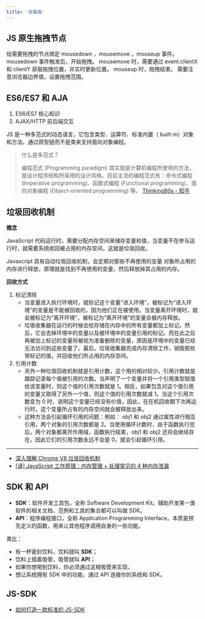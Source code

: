 ```yaml
---
title: '收集箱'
---
```


## JS 原生拖拽节点

给需要拖拽的节点绑定 mousedown ，mousemove ，mouseup 事件。
mousedown 事件触发后，开始拖拽。
mousemove 时，需要通过 event.clientX 和 clientY 获取拖拽位置，并实时更新位置。
mouseup 时，拖拽结束。
需要注意浏览器边界值，设置拖拽范围。

## ES6/ES7 和 AJA

1. ES6/ES7 核心知识
2. AJAX/HTTP 前后端交互

JS 是一种多范式的动态语言，它包含类型、运算符、标准内置（ built-in）对象和方法。通过原型链而不是类来支持面向对象编程。

> 什么是多范式？
> 
> 编程范式 (Programming paradigm) 其实就是计算机编程所使用的方法，是设计程序结构所采用的设计风格。目前主流的编程范式有：命令式编程 (Imperative programming)、函数式编程 (Functional programming)、面向对象编程 (Object-oriented programming) 等。 [Thinking80s - 知乎](https://www.zhihu.com/question/20428688/answer/26660295) 

## 垃圾回收机制

**概念**

JavaScript 代码运行时，需要分配内存空间来储存变量和值，当变量不在参与运行时，就需要系统收回被占用的内存空间，这就是垃圾回收。

Javascript 具有自动垃圾回收机制，会定期对那些不再使用的变量 对象所占用的内存进行释放，原理就是找到不再使用的变量，然后释放掉其占用的内存。

**回收方式**

1. 标记清除
   - 当变量进入执行环境时，就标记这个变量“进入环境”，被标记为“进入环境”的变量是不能被回收的，因为他们正在被使用。当变量离开环境时，就会被标记为“离开环境”，被标记为“离开环境”的变量会被内存释放。
   - 垃圾收集器在运行的时候会给存储在内存中的所有变量都加上标记。然后，它会去掉环境中的变量以及被环境中的变量引用的标记。而在此之后再被加上标记的变量将被视为准备删除的变量，原因是环境中的变量已经无法访问到这些变量了。最后。垃圾收集器完成内存清除工作，销毁那些带标记的值，并回收他们所占用的内存空间。
2. 引用计数
   - 另外一种垃圾回收机制就是引用计数，这个用的相对较少。引用计数就是跟踪记录每个值被引用的次数。当声明了一个变量并将一个引用类型赋值给该变量时，则这个值的引用次数就是 1。相反，如果包含对这个值引用的变量又取得了另外一个值，则这个值的引用次数就减 1。当这个引用次数变为 0 时，说明这个变量已经没有价值，因此，在在机回收期下次再运行时，这个变量所占有的内存空间就会被释放出来。
   - 这种方法会引起循环引用的问题：例如： obj1 和 obj2 通过属性进行相互引用，两个对象的引用次数都是 2。当使用循环计数时，由于函数执行完后，两个对象都离开作用域，函数执行结束，obj1 和 obj2 还将会继续存在，因此它们的引用次数永远不会是 0，就会引起循环引用。

---

- [深入理解 Chrome V8 垃圾回收机制](https://github.com/yacan8/blog/issues/33)
- [[译] JavaScript 工作原理：内存管理 + 处理常见的 4 种内存泄漏](https://juejin.cn/post/6844903519078580238)

## SDK 和 API

- **SDK**：软件开发工具包，全称 Software Development Kit。辅助开发某一类软件的相关文档、范例和工具的集合都可以叫做 SDK。
- **API**：程序编程接口，全称 Application Programming Interface。本质是预先定义的函数，用来让其他程序调用自身的一些功能。

类比：

- 有一杯密封饮料，饮料就叫 **SDK**；
- 饮料上插着吸管，吸管就叫 **API**；
- 如果你想喝到饮料，你必须通过这根吸管来实现，
- 想让系统拥有 SDK 中的功能，通过 API 连接你的系统和 SDK。

## JS-SDK

- [如何打造一款标准的 JS-SDK](https://zhuanlan.zhihu.com/p/276080506)